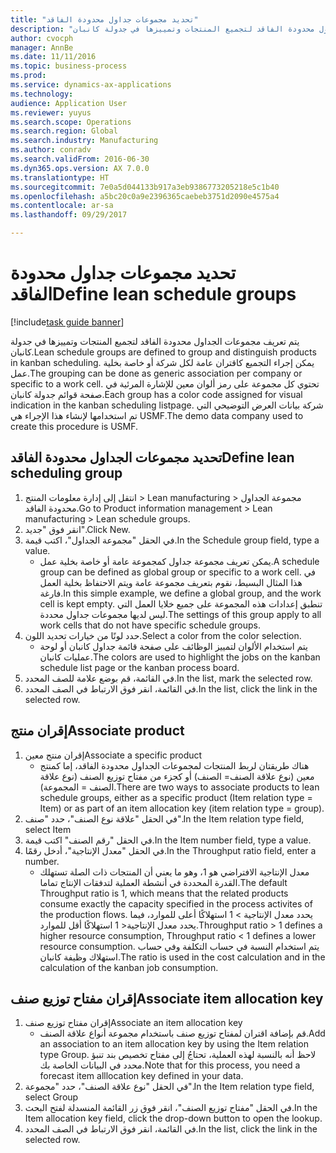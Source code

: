 ```yaml
--- 
title: "تحديد مجموعات جداول محدودة الفاقد"
description: "يتم تعريف مجموعات الجداول محدودة الفاقد لتجميع المنتجات وتمييزها في جدولة كانبان."
author: cvocph
manager: AnnBe
ms.date: 11/11/2016
ms.topic: business-process
ms.prod: 
ms.service: dynamics-ax-applications
ms.technology: 
audience: Application User
ms.reviewer: yuyus
ms.search.scope: Operations
ms.search.region: Global
ms.search.industry: Manufacturing
ms.author: conradv
ms.search.validFrom: 2016-06-30
ms.dyn365.ops.version: AX 7.0.0
ms.translationtype: HT
ms.sourcegitcommit: 7e0a5d044133b917a3eb9386773205218e5c1b40
ms.openlocfilehash: a5bc20c0a9e2396365caebeb3751d2090e4575a4
ms.contentlocale: ar-sa
ms.lasthandoff: 09/29/2017

---
```

# <a name="define-lean-schedule-groups"></a><span data-ttu-id="39306-103">تحديد مجموعات جداول محدودة الفاقد</span><span class="sxs-lookup"><span data-stu-id="39306-103">Define lean schedule groups</span></span>

[!include[task guide banner](../../includes/task-guide-banner.md)]

<span data-ttu-id="39306-104">يتم تعريف مجموعات الجداول محدودة الفاقد لتجميع المنتجات وتمييزها في جدولة كانبان.</span><span class="sxs-lookup"><span data-stu-id="39306-104">Lean schedule groups are defined to group and distinguish products in kanban scheduling.</span></span> <span data-ttu-id="39306-105">يمكن إجراء التجميع كاقتران عامة لكل شركة أو خاصة بخلية عمل.</span><span class="sxs-lookup"><span data-stu-id="39306-105">The grouping can be done as generic association per company or specific to a work cell.</span></span> <span data-ttu-id="39306-106">تحتوي كل مجموعة على رمز ألوان معين للإشارة المرئية في صفحة قوائم جدولة كانبان.</span><span class="sxs-lookup"><span data-stu-id="39306-106">Each group has a color code assigned for visual indication in the kanban scheduling listpage.</span></span> <span data-ttu-id="39306-107">شركة بيانات العرض التوضيحي التي تم استخدامها لإنشاء هذا الإجراء هي USMF.</span><span class="sxs-lookup"><span data-stu-id="39306-107">The demo data company used to create this procedure is USMF.</span></span>


## <a name="define-lean-scheduling-group"></a><span data-ttu-id="39306-108">تحديد مجموعات الجداول محدودة الفاقد</span><span class="sxs-lookup"><span data-stu-id="39306-108">Define lean scheduling group</span></span>
1. <span data-ttu-id="39306-109">انتقل إلى إدارة معلومات المنتج > Lean manufacturing > مجموعة الجداول محدودة الفاقد.</span><span class="sxs-lookup"><span data-stu-id="39306-109">Go to Product information management > Lean manufacturing > Lean schedule groups.</span></span>
2. <span data-ttu-id="39306-110">انقر فوق "جديد".</span><span class="sxs-lookup"><span data-stu-id="39306-110">Click New.</span></span>
3. <span data-ttu-id="39306-111">في الحقل "مجموعة الجداول"، اكتب قيمة.</span><span class="sxs-lookup"><span data-stu-id="39306-111">In the Schedule group field, type a value.</span></span>
    * <span data-ttu-id="39306-112">يمكن تعريف مجموعة جداول كمجموعة عامة أو خاصة بخلية عمل.</span><span class="sxs-lookup"><span data-stu-id="39306-112">A schedule group can be defined as global group or specific to a work cell.</span></span> <span data-ttu-id="39306-113">في هذا المثال البسيط، نقوم بتعريف مجموعة عامة ويتم الاحتفاظ بخلية العمل فارغة.</span><span class="sxs-lookup"><span data-stu-id="39306-113">In this simple example, we define a global group, and the work cell is kept empty.</span></span> <span data-ttu-id="39306-114">تنطبق إعدادات هذه المجموعة على جميع خلايا العمل التي ليس لديها مجموعات جداول محددة.</span><span class="sxs-lookup"><span data-stu-id="39306-114">The settings of this group apply to all work cells that do not have specific schedule groups.</span></span>  
4. <span data-ttu-id="39306-115">حدد لونًا من خيارات تحديد اللون.</span><span class="sxs-lookup"><span data-stu-id="39306-115">Select a color from the color selection.</span></span>
    * <span data-ttu-id="39306-116">يتم استخدام الألوان لتمييز الوظائف على صفحة قائمة جداول كانبان أو لوحة عمليات كانبان.</span><span class="sxs-lookup"><span data-stu-id="39306-116">The colors are used to highlight the jobs on the kanban schedule list page or the kanban process board.</span></span>  
5. <span data-ttu-id="39306-117">في القائمة، قم بوضع علامة للصف المحدد.</span><span class="sxs-lookup"><span data-stu-id="39306-117">In the list, mark the selected row.</span></span>
6. <span data-ttu-id="39306-118">في القائمة، انقر فوق الارتباط في الصف المحدد.</span><span class="sxs-lookup"><span data-stu-id="39306-118">In the list, click the link in the selected row.</span></span>

## <a name="associate-product"></a><span data-ttu-id="39306-119">إقران منتج</span><span class="sxs-lookup"><span data-stu-id="39306-119">Associate product</span></span>
1. <span data-ttu-id="39306-120">إقران منتج معين</span><span class="sxs-lookup"><span data-stu-id="39306-120">Associate a specific product</span></span>
    * <span data-ttu-id="39306-121">هناك طريقتان لربط المنتجات لمجموعات الجداول محدودة الفاقد، إما كمنتج معين (نوع علاقة الصنف= الصنف) أو كجزء من مفتاح توزيع الصنف (نوع علاقة الصنف = المجموعة).</span><span class="sxs-lookup"><span data-stu-id="39306-121">There are two ways to associate products to lean schedule groups, either as a specific product (Item relation type = Item) or as part of an item allocation key (item relation type = group).</span></span>    
2. <span data-ttu-id="39306-122">في الحقل "علاقة نوع الصنف"، حدد "صنف".</span><span class="sxs-lookup"><span data-stu-id="39306-122">In the Item relation type field, select Item</span></span>
3. <span data-ttu-id="39306-123">في الحقل "رقم الصنف" اكتب قيمة.</span><span class="sxs-lookup"><span data-stu-id="39306-123">In the Item number field, type a value.</span></span>
4. <span data-ttu-id="39306-124">في الحقل "معدل الإنتاجية"، أدخل رقمًا.</span><span class="sxs-lookup"><span data-stu-id="39306-124">In the Throughput ratio field, enter a number.</span></span>
    * <span data-ttu-id="39306-125">معدل الإنتاجية الافتراضي هو 1، وهو ما يعني أن المنتجات ذات الصلة تستهلك القدرة المحددة في أنشطة العملية لتدفقات الإنتاج تماما.</span><span class="sxs-lookup"><span data-stu-id="39306-125">The default Throughput ratio is 1, which means that the related products consume exactly the capacity specified in the process activites of the production flows.</span></span> <span data-ttu-id="39306-126">يحدد معدل الإنتاجية > 1 استهلاكًا أعلى للموارد، فيما يحدد معدل الإنتاجية< 1 استهلاكًا أقل للموارد.</span><span class="sxs-lookup"><span data-stu-id="39306-126">Throughput ratio > 1 defines a higher resource consumption, Throughput ratio < 1 defines a lower resource consumption.</span></span> <span data-ttu-id="39306-127">يتم استخدام النسبة في حساب التكلفة وفي حساب استهلاك وظيفة كانبان.</span><span class="sxs-lookup"><span data-stu-id="39306-127">The ratio is used in the cost calculation and in the calculation of the kanban job consumption.</span></span>  

## <a name="associate-item-allocation-key"></a><span data-ttu-id="39306-128">إقران مفتاح توزيع صنف</span><span class="sxs-lookup"><span data-stu-id="39306-128">Associate item allocation key</span></span>
1. <span data-ttu-id="39306-129">إقران مفتاح توزيع صنف</span><span class="sxs-lookup"><span data-stu-id="39306-129">Associate an item allocation key</span></span>
    * <span data-ttu-id="39306-130">قم بإضافة اقتران لمفتاح توزيع صنف باستخدام مجموعة أنواع علاقة الصنف.</span><span class="sxs-lookup"><span data-stu-id="39306-130">Add an association to an item allocation key by using the Item relation type Group.</span></span>   <span data-ttu-id="39306-131">لاحظ أنه بالنسبة لهذه العملية، تحتاجُ إلى مفتاح تخصيص بند تنبؤ محدد في البيانات الخاصة بك.</span><span class="sxs-lookup"><span data-stu-id="39306-131">Note that for this process, you need a forecast item alllocation key defined in your data.</span></span>  
2. <span data-ttu-id="39306-132">في الحقل "نوع علاقة الصنف"، حدد "مجموعة".</span><span class="sxs-lookup"><span data-stu-id="39306-132">In the Item relation type field, select Group</span></span>
3. <span data-ttu-id="39306-133">في الحقل "مفتاح توزيع الصنف"، انقر فوق زر القائمة المنسدلة لفتح البحث.</span><span class="sxs-lookup"><span data-stu-id="39306-133">In the Item allocation key field, click the drop-down button to open the lookup.</span></span>
4. <span data-ttu-id="39306-134">في القائمة، انقر فوق الارتباط في الصف المحدد.</span><span class="sxs-lookup"><span data-stu-id="39306-134">In the list, click the link in the selected row.</span></span>


